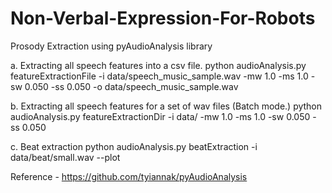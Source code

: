 # Non-Verbal-Expression-For-Robots


Prosody Extraction using pyAudioAnalysis library

a. Extracting all speech features into a csv file.
python audioAnalysis.py featureExtractionFile -i data/speech_music_sample.wav -mw 1.0 -ms 1.0 -sw 0.050 -ss 0.050 -o data/speech_music_sample.wav


b. Extracting all speech features for a set of wav files (Batch mode.)
python audioAnalysis.py  featureExtractionDir -i data/ -mw 1.0 -ms 1.0 -sw 0.050 -ss 0.050

c. Beat extraction
python audioAnalysis.py beatExtraction -i data/beat/small.wav --plot

Reference - https://github.com/tyiannak/pyAudioAnalysis

